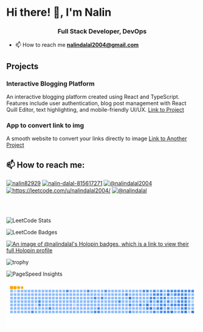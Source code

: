 # Hi there! 👋, I'm Nalin

<h3 align="center">Full Stack Developer, DevOps</h3>

- 📫 How to reach me **nalindalal2004@gmail.com**

## Projects

### Interactive Blogging Platform

An interactive blogging platform created using React and TypeScript. Features include user authentication, blog post management with React Quill Editor, text highlighting, and mobile-friendly UI/UX.
[Link to Project](https://medium-clone-six-mauve.vercel.app/Blogs/)

### App to convert link to img

A smooth website to convert your links directly to image
[Link to Another Project](https://qr-code-generator-theta-azure.vercel.app/)

## 📫 How to reach me:

<a href="https://twitter.com/nalin82929" target="blank"><img align="center" src="https://raw.githubusercontent.com/rahuldkjain/github-profile-readme-generator/master/src/images/icons/Social/twitter.svg" alt="nalin82929" height="30" width="40" /></a>
<a href="https://linkedin.com/in/nalin-dalal-815617271" target="blank"><img align="center" src="https://raw.githubusercontent.com/rahuldkjain/github-profile-readme-generator/master/src/images/icons/Social/linked-in-alt.svg" alt="nalin-dalal-815617271" height="30" width="40" /></a>
<a href="https://medium.com/@nalindalal2004" target="blank"><img align="center" src="https://raw.githubusercontent.com/rahuldkjain/github-profile-readme-generator/master/src/images/icons/Social/medium.svg" alt="@nalindalal2004" height="30" width="40" /></a>
<a href="https://www.leetcode.com/https://leetcode.com/u/nalindalal2004/" target="blank"><img align="center" src="https://raw.githubusercontent.com/rahuldkjain/github-profile-readme-generator/master/src/images/icons/Social/leet-code.svg" alt="https://leetcode.com/u/nalindalal2004/" height="30" width="40" /></a>
<a href="https://github.com/nalindalal" target="blank"><img align="center" src="https://raw.githubusercontent.com/rahuldkjain/github-profile-readme-generator/master/src/images/icons/Social/github.svg" alt="@nalindalal" height="30" width="40" /></a>


<br/>
<br/>

![LeetCode Stats](https://leetcard.jacoblin.cool/Nalindalal2004?theme=dark&font=Noto%20Sans%20Kannada&ext=heatmap)

![LeetCode Badges](https://leetcode-badge-showcase.vercel.app/api?username=Nalindalal2004&theme=light&border=border&animated=true)

[![An image of @nalindalal's Holopin badges, which is a link to view their full Holopin profile](https://holopin.me/nalindalal)](https://holopin.io/@nalindalal)

![trophy](https://github-profile-trophy.vercel.app/?username=nalindalal&theme=onedark)

![PageSpeed Insights](./insights.svg)


<img src="https://github.com/NalinDalal/NalinDalal/blob/output/github-contribution-grid-snake.gif" alt="github-contribution-grid-snake" />
